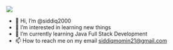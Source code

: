 ![](https://komarev.com/ghpvc/?username=siddiq2000&style=flat-square&color=green&base=99)
- 👋 Hi, I’m @siddiq2000
- 👀 I’m interested in learning new things
- 🌱 I’m currently learning Java Full Stack Development
- 📫 How to reach me on my email siddiqmomin21@gmail.com

<!---
siddiq2000/siddiq2000 is a ✨ special ✨ repository because its `README.md` (this file) appears on your GitHub profile.
You can click the Preview link to take a look at your changes.
--->
